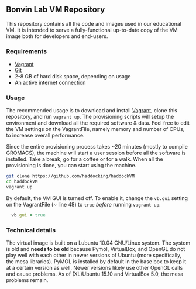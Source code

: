 ## Bonvin Lab VM Repository

This repository contains all the code and images used in our educational VM. It
is intended to serve a fully-functional up-to-date copy of the VM image both for
developers and end-users.

### Requirements
* [Vagrant]((https://www.vagrantup.com/))
* [Git](https://git-scm.com/)
* 2-8 GB of hard disk space, depending on usage
* An active internet connection

### Usage
The recommended usage is to download and install [Vagrant]((https://www.vagrantup.com/)),
clone this repository, and run `vagrant up`. The provisioning scripts will setup the
environment and download all the required software & data. Feel free to edit the VM settings
on the VagrantFile, namely memory and number of CPUs, to increase overall performance.

Since the entire provisioning process takes ~20 minutes (mostly to compile GROMACS), the
machine will start a user session before all the software is installed. Take a break, go
for a coffee or for a walk. When all the provisioning is done, you can start using the machine.

```bash
git clone https://github.com/haddocking/haddockVM
cd haddockVM
vagrant up
```

By default, the VM GUI is turned off. To enable it, change the `vb.gui` setting on the
VagrantFile (~ line 48) to `true` *before* running `vagrant up`:

```ruby
  vb.gui = true
```

### Technical details
The virtual image is built on a Lubuntu 10.04 GNU/Linux system. The system is old
and __needs to be old__ because Pymol, VirtualBox, and OpenGL do not play well with each
other in newer versions of Ubuntu (more specifically, the mesa libraries). PyMOL is
installed by default in the base box to keep it at a certain version as well. Newer
versions likely use other OpenGL calls and cause problems. As of (XL)Ubuntu 15.10
and VirtualBox 5.0, the mesa problems remain.

